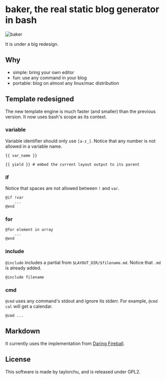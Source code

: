 # baker, the real static blog generator in bash

![baker](http://i.imgur.com/Tngl5Vv.png)

It is under a big redesign.

## Why

- simple: bring your own editor
- fun: use any command in your blog
- portable: blog on almost any linux/mac distribution

## Template redesigned

The new template engine is much faster (and smaller) than the previous version. It now uses bash's scope as its context.

### variable

Variable identifier should only use `[a-z_]`. Notice that any number is not allowed in a variable name.

```
{{ var_name }}

{{ yield }} # embed the current layout output to its parent
```

### if

Notice that spaces are not allowed between `!` and `var`.

```
@if !var
	...
@end
```

### for

```
@for element in array
	...
@end
```

### include

`@include` includes a partial from `$LAYOUT_DIR/$filename.md`. Notice that `.md` is already added.

```
@include filename
```

### cmd

`@cmd` uses any command's stdout and ignore its stderr. For example, `@cmd cal` will get a calendar.

```
@cmd ...
```

## Markdown

It currently uses the implementation from [Daring Fireball](http://daringfireball.net/projects/markdown/).

## License

This software is made by taylorchu, and is released under GPL2.
